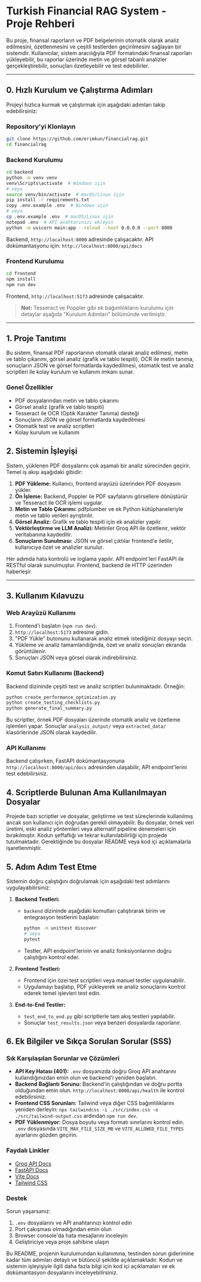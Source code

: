 # Turkish Financial RAG System - Proje Rehberi

Bu proje, finansal raporların ve PDF belgelerinin otomatik olarak analiz edilmesini, özetlenmesini ve çeşitli testlerden geçirilmesini sağlayan bir sistemdir. Kullanıcılar, sistem aracılığıyla PDF formatındaki finansal raporları yükleyebilir, bu raporlar üzerinde metin ve görsel tabanlı analizler gerçekleştirebilir, sonuçları özetleyebilir ve test edebilirler.

---

## 0. Hızlı Kurulum ve Çalıştırma Adımları

Projeyi hızlıca kurmak ve çalıştırmak için aşağıdaki adımları takip edebilirsiniz:

### Repository'yi Klonlayın
```bash
git clone https://github.com/erimkun/financialrag.git
cd financialrag
```

### Backend Kurulumu
```bash
cd backend
python -m venv venv
venv\Scripts\activate  # Windows için
# veya
source venv/bin/activate  # macOS/Linux için
pip install -r requirements.txt
copy .env.example .env  # Windows için
# veya
cp .env.example .env  # macOS/Linux için
notepad .env  # API anahtarınızı ekleyin
python -m uvicorn main:app --reload --host 0.0.0.0 --port 8000
```
Backend, `http://localhost:8000` adresinde çalışacaktır. API dokümantasyonu için: `http://localhost:8000/api/docs`

### Frontend Kurulumu
```bash
cd frontend
npm install
npm run dev
```
Frontend, `http://localhost:5173` adresinde çalışacaktır.

> **Not:** Tesseract ve Poppler gibi ek bağımlılıkların kurulumu için detaylar aşağıda "Kurulum Adımları" bölümünde verilmiştir.

---

## 1. Proje Tanıtımı

Bu sistem, finansal PDF raporlarının otomatik olarak analiz edilmesi, metin ve tablo çıkarımı, görsel analiz (grafik ve tablo tespiti), OCR ile metin tanıma, sonuçların JSON ve görsel formatlarda kaydedilmesi, otomatik test ve analiz scriptleri ile kolay kurulum ve kullanım imkanı sunar.

### Genel Özellikler
- PDF dosyalarından metin ve tablo çıkarımı
- Görsel analiz (grafik ve tablo tespiti)
- Tesseract ile OCR (Optik Karakter Tanıma) desteği
- Sonuçların JSON ve görsel formatlarda kaydedilmesi
- Otomatik test ve analiz scriptleri
- Kolay kurulum ve kullanım


## 2. Sistemin İşleyişi

Sistem, yüklenen PDF dosyalarını çok aşamalı bir analiz sürecinden geçirir. Temel iş akışı aşağıdaki gibidir:

1. **PDF Yükleme:** Kullanıcı, frontend arayüzü üzerinden PDF dosyasını yükler.
2. **Ön İşleme:** Backend, Poppler ile PDF sayfalarını görsellere dönüştürür ve Tesseract ile OCR işlemi uygular.
3. **Metin ve Tablo Çıkarımı:** pdfplumber ve ek Python kütüphaneleriyle metin ve tablo verileri ayrıştırılır.
4. **Görsel Analiz:** Grafik ve tablo tespiti için ek analizler yapılır.
5. **Vektörleştirme ve LLM Analizi:** Metinler Groq API ile özetlenir, vektör veritabanına kaydedilir.
6. **Sonuçların Sunulması:** JSON ve görsel çıktılar frontend'e iletilir, kullanıcıya özet ve analizler sunulur.

Her adımda hata kontrolü ve loglama yapılır. API endpoint'leri FastAPI ile RESTful olarak sunulmuştur. Frontend, backend ile HTTP üzerinden haberleşir.

---
## 3. Kullanım Kılavuzu

### Web Arayüzü Kullanımı
1. Frontend'i başlatın (`npm run dev`).
2. `http://localhost:5173` adresine gidin.
3. "PDF Yükle" butonunu kullanarak analiz etmek istediğiniz dosyayı seçin.
4. Yükleme ve analiz tamamlandığında, özet ve analiz sonuçları ekranda görüntülenir.
5. Sonuçları JSON veya görsel olarak indirebilirsiniz.

### Komut Satırı Kullanımı (Backend)
Backend dizininde çeşitli test ve analiz scriptleri bulunmaktadır. Örneğin:

```bash
python create_performance_optimization.py
python create_testing_checklists.py
python generate_final_summary.py
```
Bu scriptler, örnek PDF dosyaları üzerinde otomatik analiz ve özetleme işlemleri yapar. Sonuçlar `analysis_output/` veya `extracted_data/` klasörlerinde JSON olarak kaydedilir.

### API Kullanımı
Backend çalışırken, FastAPI dokümantasyonuna `http://localhost:8000/api/docs` adresinden ulaşabilir, API endpoint'lerini test edebilirsiniz.

## 4. Scriptlerde Bulunan Ama Kullanılmayan Dosyalar

Projede bazı scriptler ve dosyalar, geliştirme ve test süreçlerinde kullanılmış ancak son kullanıcı için doğrudan gerekli olmayabilir. Bu dosyalar, örnek veri üretimi, eski analiz yöntemleri veya alternatif pipeline denemeleri için bırakılmıştır. Kodun şeffaflığı ve tekrar kullanılabilirliği için projede tutulmaktadır. Gerektiğinde bu dosyalar README veya kod içi açıklamalarla işaretlenmiştir.

## 5. Adım Adım Test Etme

Sistemin doğru çalıştığını doğrulamak için aşağıdaki test adımlarını uygulayabilirsiniz:

1. **Backend Testleri:**
   - `backend` dizininde aşağıdaki komutları çalıştırarak birim ve entegrasyon testlerini başlatın:
     ```bash
     python -m unittest discover
     # veya
     pytest
     ```
   - Testler, API endpoint'lerinin ve analiz fonksiyonlarının doğru çalıştığını kontrol eder.

2. **Frontend Testleri:**
   - Frontend için özel test scriptleri veya manuel testler uygulanabilir.
   - Uygulamayı başlatıp, PDF yükleyerek ve analiz sonuçlarını kontrol ederek temel işlevleri test edin.

3. **End-to-End Testler:**
   - `test_end_to_end.py` gibi scriptlerle tam akış testleri yapılabilir.
   - Sonuçlar `test_results.json` veya benzeri dosyalarda raporlanır.

## 6. Ek Bilgiler ve Sıkça Sorulan Sorular (SSS)

### Sık Karşılaşılan Sorunlar ve Çözümleri

- **API Key Hatası (401):** `.env` dosyanızda doğru Groq API anahtarını kullandığınızdan emin olun ve backend'i yeniden başlatın.
- **Backend Bağlantı Sorunu:** Backend'in çalıştığından ve doğru portta olduğundan emin olun. `http://localhost:8000/api/health` ile kontrol edebilirsiniz.
- **Frontend CSS Sorunları:** Tailwind veya diğer CSS bağımlılıklarını yeniden derleyin: `npx tailwindcss -i ./src/index.css -o ./src/tailwind-output.css` ardından `npm run dev`.
- **PDF Yüklenmiyor:** Dosya boyutu veya formatı sınırlarını kontrol edin. `.env` dosyasında `VITE_MAX_FILE_SIZE_MB` ve `VITE_ALLOWED_FILE_TYPES` ayarlarını gözden geçirin.

### Faydalı Linkler
- [Groq API Docs](https://console.groq.com/docs)
- [FastAPI Docs](https://fastapi.tiangolo.com/)
- [Vite Docs](https://vitejs.dev/)
- [Tailwind CSS](https://tailwindcss.com/)

### Destek
Sorun yaşarsanız:
1. `.env` dosyalarını ve API anahtarınızı kontrol edin
2. Port çakışması olmadığından emin olun
3. Browser console'da hata mesajlarını inceleyin
4. Geliştiriciye veya proje sahibine ulaşın

Bu README, projenin kurulumundan kullanımına, testinden sorun giderimine kadar tüm adımları detaylı ve bütüncül şekilde açıklamaktadır. Kodun ve sistemin işleyişiyle ilgili daha fazla bilgi için kod içi açıklamaları ve ek dokümantasyon dosyalarını inceleyebilirsiniz.
